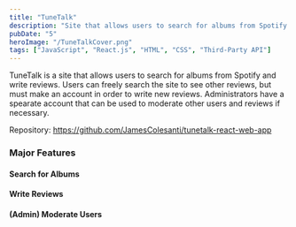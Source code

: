 ```yaml
---
title: "TuneTalk"
description: "Site that allows users to search for albums from Spotify and write reviews"
pubDate: "5"
heroImage: "/TuneTalkCover.png"
tags: ["JavaScript", "React.js", "HTML", "CSS", "Third-Party API"]
---
```


TuneTalk is a site that allows users to search for albums from Spotify and write reviews. Users can freely search the site to see other reviews, but must make an account in order to write new reviews. Administrators have a spearate account that can be used to moderate other users and reviews if necessary. 

Repository: https://github.com/JamesColesanti/tunetalk-react-web-app

### Major Features

#### Search for Albums

#### Write Reviews

#### (Admin) Moderate Users

